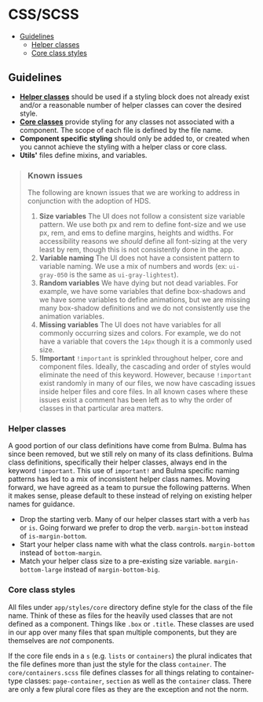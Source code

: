 # CSS/SCSS

<!-- START doctoc generated TOC please keep comment here to allow auto update -->
<!-- DON'T EDIT THIS SECTION, INSTEAD RE-RUN doctoc TO UPDATE -->

- [Guidelines](#guidelines)
  - [Helper classes](#helper-classes)
  - [Core class styles](#core-class-styles)

<!-- END doctoc generated TOC please keep comment here to allow auto update -->

## Guidelines

- [**Helper classes**](#helper-classes) should be used if a styling block does not already exist and/or a reasonable number of helper classes can cover the desired style.
- [**Core classes**](#core-class-styles) provide styling for any classes not associated with a component. The scope of each file is defined by the file name.
- **Component specific styling** should only be added to, or created when you cannot achieve the styling with a helper class or core class.
- **Utils'** files define mixins, and variables. 

> ### Known issues
> The following are known issues that we are working to address in conjunction with the adoption of HDS.
> 1. **Size variables** The UI does not follow a consistent size variable pattern. We use both px and rem to define font-size and we use px, rem, and ems to define margins, heights and widths. For accessibility reasons we _should_ define all font-sizing at the very least by rem, though this is not consistently done in the app.
> 2. **Variable naming** The UI does not have a consistent pattern to variable naming. We use a mix of numbers and words (ex: `ui-gray-050` is the same as `ui-gray-lightest`).
> 3. **Random variables** We have dying but not dead variables. For example, we have some variables that define box-shadows and we have some variables to define animations, but we are missing many box-shadow definitions and we do not consistently use the animation variables.
> 4. **Missing variables** The UI does not have variables for all commonly occurring sizes and colors. For example, we do not have a variable that covers the `14px` though it is a commonly used size.
> 5. **!Important** `!important` is sprinkled throughout helper, core and component files. Ideally, the cascading and order of styles would eliminate the need of this keyword. However, because `!important` exist randomly in many of our files, we now have cascading issues inside helper files and core files. In all known cases where these issues exist a comment has been left as to why the order of classes in that particular area matters.

### Helper classes

A good portion of our class definitions have come from Bulma. Bulma has since been removed, but we still rely on many of its class definitions. Bulma class definitions, specifically their helper classes, always end in the keyword  `!important`. This use of `important!` and Bulma specific naming patterns has led to a mix of inconsistent helper class names. Moving forward, we have agreed as a team to pursue the following patterns. When it makes sense, please default to these instead of relying on existing helper names for guidance.

- Drop the starting verb. Many of our helper classes start with a verb `has` or `is`. Going forward we prefer to drop the verb. `margin-bottom` instead of `is-margin-bottom`.
- Start your helper class name with what the class controls. `margin-bottom` instead of `bottom-margin`.
- Match your helper class size to a pre-existing size variable. `margin-bottom-large` instead of `margin-bottom-big`.

### Core class styles

All files under `app/styles/core` directory define style for the class of the file name. Think of these as files for the heavily used classes that are not defined as a component. Things like `.box` or `.title`. These classes are used in our app over many files that span multiple components, but they are themselves are _not_ components.

If the core file ends in a `s` (e.g. `lists` or `containers`) the plural indicates that the file defines more than just the style for the class `container`. The `core/containers.scss` file defines classes for all things relating to container-type classes: `page-container`, `section` as well as the `container` class. There are only a few plural core files as they are the exception and not the norm.
